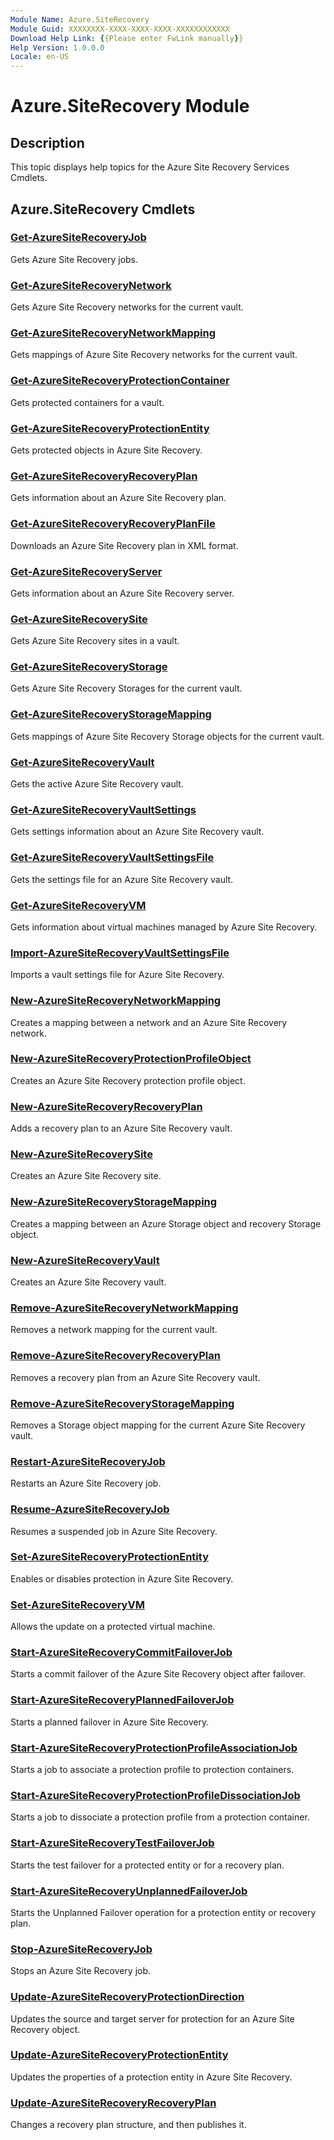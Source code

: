 ```yaml
---
Module Name: Azure.SiteRecovery
Module Guid: XXXXXXXX-XXXX-XXXX-XXXX-XXXXXXXXXXXX
Download Help Link: {{Please enter FwLink manually}}
Help Version: 1.0.0.0
Locale: en-US
---
```


# Azure.SiteRecovery Module
## Description
This topic displays help topics for the Azure Site Recovery Services Cmdlets. 

## Azure.SiteRecovery Cmdlets
### [Get-AzureSiteRecoveryJob](Get-AzureSiteRecoveryJob.md)
Gets Azure Site Recovery jobs.

### [Get-AzureSiteRecoveryNetwork](Get-AzureSiteRecoveryNetwork.md)
Gets Azure Site Recovery networks for the current vault.

### [Get-AzureSiteRecoveryNetworkMapping](Get-AzureSiteRecoveryNetworkMapping.md)
Gets mappings of Azure Site Recovery networks for the current vault.

### [Get-AzureSiteRecoveryProtectionContainer](Get-AzureSiteRecoveryProtectionContainer.md)
Gets protected containers for a vault.

### [Get-AzureSiteRecoveryProtectionEntity](Get-AzureSiteRecoveryProtectionEntity.md)
Gets protected objects in Azure Site Recovery.

### [Get-AzureSiteRecoveryRecoveryPlan](Get-AzureSiteRecoveryRecoveryPlan.md)
Gets information about an Azure Site Recovery plan.

### [Get-AzureSiteRecoveryRecoveryPlanFile](Get-AzureSiteRecoveryRecoveryPlanFile.md)
Downloads an Azure Site Recovery plan in XML format.

### [Get-AzureSiteRecoveryServer](Get-AzureSiteRecoveryServer.md)
Gets information about an Azure Site Recovery server.

### [Get-AzureSiteRecoverySite](Get-AzureSiteRecoverySite.md)
Gets Azure Site Recovery sites in a vault.

### [Get-AzureSiteRecoveryStorage](Get-AzureSiteRecoveryStorage.md)
Gets Azure Site Recovery Storages for the current vault.

### [Get-AzureSiteRecoveryStorageMapping](Get-AzureSiteRecoveryStorageMapping.md)
Gets mappings of Azure Site Recovery Storage objects for the current vault.

### [Get-AzureSiteRecoveryVault](Get-AzureSiteRecoveryVault.md)
Gets the active Azure Site Recovery vault.

### [Get-AzureSiteRecoveryVaultSettings](Get-AzureSiteRecoveryVaultSettings.md)
Gets settings information about an Azure Site Recovery vault.

### [Get-AzureSiteRecoveryVaultSettingsFile](Get-AzureSiteRecoveryVaultSettingsFile.md)
Gets the settings file for an Azure Site Recovery vault.

### [Get-AzureSiteRecoveryVM](Get-AzureSiteRecoveryVM.md)
Gets information about virtual machines managed by Azure Site Recovery.

### [Import-AzureSiteRecoveryVaultSettingsFile](Import-AzureSiteRecoveryVaultSettingsFile.md)
Imports a vault settings file for Azure Site Recovery.

### [New-AzureSiteRecoveryNetworkMapping](New-AzureSiteRecoveryNetworkMapping.md)
Creates a mapping between a network and an Azure Site Recovery network.

### [New-AzureSiteRecoveryProtectionProfileObject](New-AzureSiteRecoveryProtectionProfileObject.md)
Creates an Azure Site Recovery protection profile object.

### [New-AzureSiteRecoveryRecoveryPlan](New-AzureSiteRecoveryRecoveryPlan.md)
Adds a recovery plan to an Azure Site Recovery vault.

### [New-AzureSiteRecoverySite](New-AzureSiteRecoverySite.md)
Creates an Azure Site Recovery site.

### [New-AzureSiteRecoveryStorageMapping](New-AzureSiteRecoveryStorageMapping.md)
Creates a mapping between an Azure Storage object and recovery Storage object.

### [New-AzureSiteRecoveryVault](New-AzureSiteRecoveryVault.md)
Creates an Azure Site Recovery vault.

### [Remove-AzureSiteRecoveryNetworkMapping](Remove-AzureSiteRecoveryNetworkMapping.md)
Removes a network mapping for the current vault.

### [Remove-AzureSiteRecoveryRecoveryPlan](Remove-AzureSiteRecoveryRecoveryPlan.md)
Removes a recovery plan from an Azure Site Recovery vault.

### [Remove-AzureSiteRecoveryStorageMapping](Remove-AzureSiteRecoveryStorageMapping.md)
Removes a Storage object mapping for the current Azure Site Recovery vault.

### [Restart-AzureSiteRecoveryJob](Restart-AzureSiteRecoveryJob.md)
Restarts an Azure Site Recovery job.

### [Resume-AzureSiteRecoveryJob](Resume-AzureSiteRecoveryJob.md)
Resumes a suspended job in Azure Site Recovery.

### [Set-AzureSiteRecoveryProtectionEntity](Set-AzureSiteRecoveryProtectionEntity.md)
Enables or disables protection in Azure Site Recovery.

### [Set-AzureSiteRecoveryVM](Set-AzureSiteRecoveryVM.md)
Allows the update on a protected virtual machine.

### [Start-AzureSiteRecoveryCommitFailoverJob](Start-AzureSiteRecoveryCommitFailoverJob.md)
Starts a commit failover of the Azure Site Recovery object after failover.

### [Start-AzureSiteRecoveryPlannedFailoverJob](Start-AzureSiteRecoveryPlannedFailoverJob.md)
Starts a planned failover in Azure Site Recovery.

### [Start-AzureSiteRecoveryProtectionProfileAssociationJob](Start-AzureSiteRecoveryProtectionProfileAssociationJob.md)
Starts a job to associate a protection profile to protection containers.

### [Start-AzureSiteRecoveryProtectionProfileDissociationJob](Start-AzureSiteRecoveryProtectionProfileDissociationJob.md)
Starts a job to dissociate a protection profile from a protection container.

### [Start-AzureSiteRecoveryTestFailoverJob](Start-AzureSiteRecoveryTestFailoverJob.md)
Starts the test failover for a protected entity or for a recovery plan.

### [Start-AzureSiteRecoveryUnplannedFailoverJob](Start-AzureSiteRecoveryUnplannedFailoverJob.md)
Starts the Unplanned Failover operation for a protection entity or recovery plan.

### [Stop-AzureSiteRecoveryJob](Stop-AzureSiteRecoveryJob.md)
Stops an Azure Site Recovery job.

### [Update-AzureSiteRecoveryProtectionDirection](Update-AzureSiteRecoveryProtectionDirection.md)
Updates the source and target server for protection for an Azure Site Recovery object.

### [Update-AzureSiteRecoveryProtectionEntity](Update-AzureSiteRecoveryProtectionEntity.md)
Updates the properties of a protection entity in Azure Site Recovery.

### [Update-AzureSiteRecoveryRecoveryPlan](Update-AzureSiteRecoveryRecoveryPlan.md)
Changes a recovery plan structure, and then publishes it.



